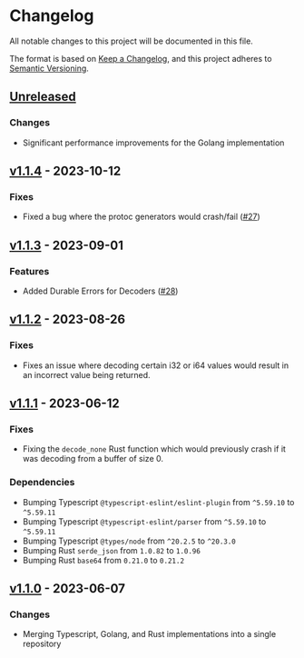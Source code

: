 # Changelog

All notable changes to this project will be documented in this file.

The format is based on [Keep a Changelog](https://keepachangelog.com/en/1.0.0/), and this project adheres
to [Semantic Versioning](https://semver.org/spec/v2.0.0.html).

## [Unreleased]

### Changes

- Significant performance improvements for the Golang implementation 

## [v1.1.4] - 2023-10-12

### Fixes

- Fixed a bug where the protoc generators would crash/fail ([#27](https://github.com/loopholelabs/polyglot/issues/27))

## [v1.1.3] - 2023-09-01

### Features

- Added Durable Errors for Decoders ([#28](https://github.com/loopholelabs/polyglot/pull/28))

## [v1.1.2] - 2023-08-26

### Fixes

- Fixes an issue where decoding certain i32 or i64 values would result in an incorrect value being returned.

## [v1.1.1] - 2023-06-12

### Fixes

- Fixing the `decode_none` Rust function which would previously crash if it was decoding from a buffer of size 0.

### Dependencies

- Bumping Typescript `@typescript-eslint/eslint-plugin` from `^5.59.10` to `^5.59.11`
- Bumping Typescript `@typescript-eslint/parser` from `^5.59.10` to `^5.59.11`
- Bumping Typescript `@types/node` from `^20.2.5` to `^20.3.0`
- Bumping Rust `serde_json` from `1.0.82` to `1.0.96`
- Bumping Rust `base64` from `0.21.0` to `0.21.2`

## [v1.1.0] - 2023-06-07

### Changes

- Merging Typescript, Golang, and Rust implementations into a single repository

[unreleased]: https://github.com/loopholelabs/scale/compare/v1.1.4...HEAD
[v1.1.4]: https://github.com/loopholelabs/scale/compare/v1.1.4
[v1.1.3]: https://github.com/loopholelabs/scale/compare/v1.1.3
[v1.1.2]: https://github.com/loopholelabs/scale/compare/v1.1.2
[v1.1.1]: https://github.com/loopholelabs/scale/compare/v1.1.1
[v1.1.0]: https://github.com/loopholelabs/scale/compare/v1.1.0
